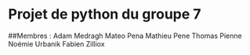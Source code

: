 # Projet de python du groupe 7
##Membres :
Adam Medragh
Mateo Pena
Mathieu Pene
Thomas Pienne
Noémie Urbanik
Fabien Zilliox